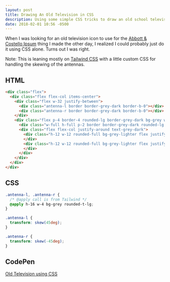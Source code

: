 ```yaml
---
layout: post
title: Drawing An Old Television in CSS
description: Using some simple CSS tricks to draw an old school television set
date: 2018-02-01 10:56 -0500
---
```


When I was looking for an old television icon to use for the
[Abbott & Costello Ipsum](/abbott-costello-ipsum) thing I made the other day, I
realized I could probably just do it using CSS alone.  Turns out I was right.

<div class="flex mb-6">
  <div class="flex flex-col items-center">
    <div class="flex w-32 justify-between">
      <div class="antenna-l border border-grey-dark border-b-0"></div>
      <div class="antenna-r border border-grey-dark border-b-0"></div>
    </div>
    <div class="flex p-4 border-4 rounded-lg border-grey-dark bg-grey w-96 h-64 mb-4">
      <div class="w-full h-full p-2 border border-grey-dark rounded-lg mr-6 bg-grey-lighter"></div>
      <div class="flex flex-col justify-around text-grey-dark">
        <div class="h-12 w-12 rounded-full bg-grey-lighter flex justify-center items-center border border-grey-dark">
        </div>
        <div class="h-12 w-12 rounded-full bg-grey-lighter flex justify-center items-center border border-grey-dark">
        </div>
      </div>
    </div>
  </div>
</div>

Note: This is leaning mostly on [Tailwind CSS](https://tailwindcss.com) with a
little custom CSS for handling the skewing of the antennas.

## HTML

```html
<div class="flex">
  <div class="flex flex-col items-center">
    <div class="flex w-32 justify-between">
      <div class="antenna-l border border-grey-dark border-b-0"></div>
      <div class="antenna-r border border-grey-dark border-b-0"></div>
    </div>
    <div class="flex p-4 border-4 rounded-lg border-grey-dark bg-grey w-96 h-64 mb-4">
      <div class="w-full h-full p-2 border border-grey-dark rounded-lg mr-6 bg-grey-lighter"></div>
      <div class="flex flex-col justify-around text-grey-dark">
        <div class="h-12 w-12 rounded-full bg-grey-lighter flex justify-center items-center border border-grey-dark">
        </div>
        <div class="h-12 w-12 rounded-full bg-grey-lighter flex justify-center items-center border border-grey-dark">
        </div>
      </div>
    </div>
  </div>
</div>
```

## CSS

```css
.antenna-l, .antenna-r {
  /* @apply call is from Tailwind */
  @apply h-16 w-4 bg-grey rounded-t-lg;
}

.antenna-l {
  transform: skew(45deg);
}

.antenna-r {
  transform: skew(-45deg);
}
```

## CodePen

[Old Television using CSS](https://codepen.io/joeybeninghove/pen/EQVwpE)
